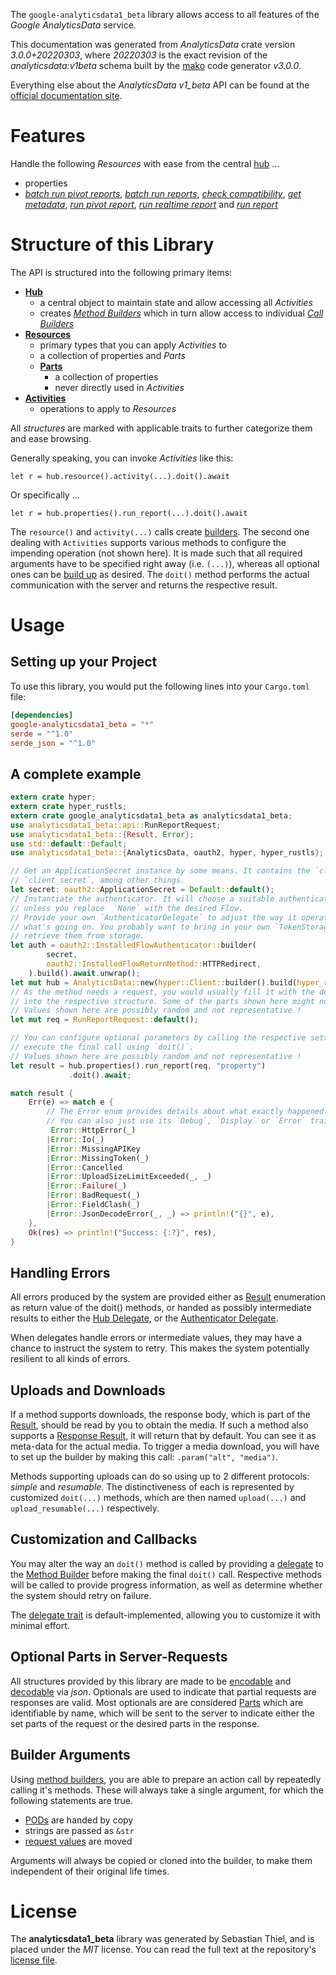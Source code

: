 <!---
DO NOT EDIT !
This file was generated automatically from 'src/mako/api/README.md.mako'
DO NOT EDIT !
-->
The `google-analyticsdata1_beta` library allows access to all features of the *Google AnalyticsData* service.

This documentation was generated from *AnalyticsData* crate version *3.0.0+20220303*, where *20220303* is the exact revision of the *analyticsdata:v1beta* schema built by the [mako](http://www.makotemplates.org/) code generator *v3.0.0*.

Everything else about the *AnalyticsData* *v1_beta* API can be found at the
[official documentation site](https://developers.google.com/analytics/devguides/reporting/data/v1/).
# Features

Handle the following *Resources* with ease from the central [hub](https://docs.rs/google-analyticsdata1_beta/3.0.0+20220303/google_analyticsdata1_beta/AnalyticsData) ... 

* properties
 * [*batch run pivot reports*](https://docs.rs/google-analyticsdata1_beta/3.0.0+20220303/google_analyticsdata1_beta/api::PropertyBatchRunPivotReportCall), [*batch run reports*](https://docs.rs/google-analyticsdata1_beta/3.0.0+20220303/google_analyticsdata1_beta/api::PropertyBatchRunReportCall), [*check compatibility*](https://docs.rs/google-analyticsdata1_beta/3.0.0+20220303/google_analyticsdata1_beta/api::PropertyCheckCompatibilityCall), [*get metadata*](https://docs.rs/google-analyticsdata1_beta/3.0.0+20220303/google_analyticsdata1_beta/api::PropertyGetMetadataCall), [*run pivot report*](https://docs.rs/google-analyticsdata1_beta/3.0.0+20220303/google_analyticsdata1_beta/api::PropertyRunPivotReportCall), [*run realtime report*](https://docs.rs/google-analyticsdata1_beta/3.0.0+20220303/google_analyticsdata1_beta/api::PropertyRunRealtimeReportCall) and [*run report*](https://docs.rs/google-analyticsdata1_beta/3.0.0+20220303/google_analyticsdata1_beta/api::PropertyRunReportCall)




# Structure of this Library

The API is structured into the following primary items:

* **[Hub](https://docs.rs/google-analyticsdata1_beta/3.0.0+20220303/google_analyticsdata1_beta/AnalyticsData)**
    * a central object to maintain state and allow accessing all *Activities*
    * creates [*Method Builders*](https://docs.rs/google-analyticsdata1_beta/3.0.0+20220303/google_analyticsdata1_beta/client::MethodsBuilder) which in turn
      allow access to individual [*Call Builders*](https://docs.rs/google-analyticsdata1_beta/3.0.0+20220303/google_analyticsdata1_beta/client::CallBuilder)
* **[Resources](https://docs.rs/google-analyticsdata1_beta/3.0.0+20220303/google_analyticsdata1_beta/client::Resource)**
    * primary types that you can apply *Activities* to
    * a collection of properties and *Parts*
    * **[Parts](https://docs.rs/google-analyticsdata1_beta/3.0.0+20220303/google_analyticsdata1_beta/client::Part)**
        * a collection of properties
        * never directly used in *Activities*
* **[Activities](https://docs.rs/google-analyticsdata1_beta/3.0.0+20220303/google_analyticsdata1_beta/client::CallBuilder)**
    * operations to apply to *Resources*

All *structures* are marked with applicable traits to further categorize them and ease browsing.

Generally speaking, you can invoke *Activities* like this:

```Rust,ignore
let r = hub.resource().activity(...).doit().await
```

Or specifically ...

```ignore
let r = hub.properties().run_report(...).doit().await
```

The `resource()` and `activity(...)` calls create [builders][builder-pattern]. The second one dealing with `Activities` 
supports various methods to configure the impending operation (not shown here). It is made such that all required arguments have to be 
specified right away (i.e. `(...)`), whereas all optional ones can be [build up][builder-pattern] as desired.
The `doit()` method performs the actual communication with the server and returns the respective result.

# Usage

## Setting up your Project

To use this library, you would put the following lines into your `Cargo.toml` file:

```toml
[dependencies]
google-analyticsdata1_beta = "*"
serde = "^1.0"
serde_json = "^1.0"
```

## A complete example

```Rust
extern crate hyper;
extern crate hyper_rustls;
extern crate google_analyticsdata1_beta as analyticsdata1_beta;
use analyticsdata1_beta::api::RunReportRequest;
use analyticsdata1_beta::{Result, Error};
use std::default::Default;
use analyticsdata1_beta::{AnalyticsData, oauth2, hyper, hyper_rustls};

// Get an ApplicationSecret instance by some means. It contains the `client_id` and 
// `client_secret`, among other things.
let secret: oauth2::ApplicationSecret = Default::default();
// Instantiate the authenticator. It will choose a suitable authentication flow for you, 
// unless you replace  `None` with the desired Flow.
// Provide your own `AuthenticatorDelegate` to adjust the way it operates and get feedback about 
// what's going on. You probably want to bring in your own `TokenStorage` to persist tokens and
// retrieve them from storage.
let auth = oauth2::InstalledFlowAuthenticator::builder(
        secret,
        oauth2::InstalledFlowReturnMethod::HTTPRedirect,
    ).build().await.unwrap();
let mut hub = AnalyticsData::new(hyper::Client::builder().build(hyper_rustls::HttpsConnector::with_native_roots()), auth);
// As the method needs a request, you would usually fill it with the desired information
// into the respective structure. Some of the parts shown here might not be applicable !
// Values shown here are possibly random and not representative !
let mut req = RunReportRequest::default();

// You can configure optional parameters by calling the respective setters at will, and
// execute the final call using `doit()`.
// Values shown here are possibly random and not representative !
let result = hub.properties().run_report(req, "property")
             .doit().await;

match result {
    Err(e) => match e {
        // The Error enum provides details about what exactly happened.
        // You can also just use its `Debug`, `Display` or `Error` traits
         Error::HttpError(_)
        |Error::Io(_)
        |Error::MissingAPIKey
        |Error::MissingToken(_)
        |Error::Cancelled
        |Error::UploadSizeLimitExceeded(_, _)
        |Error::Failure(_)
        |Error::BadRequest(_)
        |Error::FieldClash(_)
        |Error::JsonDecodeError(_, _) => println!("{}", e),
    },
    Ok(res) => println!("Success: {:?}", res),
}

```
## Handling Errors

All errors produced by the system are provided either as [Result](https://docs.rs/google-analyticsdata1_beta/3.0.0+20220303/google_analyticsdata1_beta/client::Result) enumeration as return value of
the doit() methods, or handed as possibly intermediate results to either the 
[Hub Delegate](https://docs.rs/google-analyticsdata1_beta/3.0.0+20220303/google_analyticsdata1_beta/client::Delegate), or the [Authenticator Delegate](https://docs.rs/yup-oauth2/*/yup_oauth2/trait.AuthenticatorDelegate.html).

When delegates handle errors or intermediate values, they may have a chance to instruct the system to retry. This 
makes the system potentially resilient to all kinds of errors.

## Uploads and Downloads
If a method supports downloads, the response body, which is part of the [Result](https://docs.rs/google-analyticsdata1_beta/3.0.0+20220303/google_analyticsdata1_beta/client::Result), should be
read by you to obtain the media.
If such a method also supports a [Response Result](https://docs.rs/google-analyticsdata1_beta/3.0.0+20220303/google_analyticsdata1_beta/client::ResponseResult), it will return that by default.
You can see it as meta-data for the actual media. To trigger a media download, you will have to set up the builder by making
this call: `.param("alt", "media")`.

Methods supporting uploads can do so using up to 2 different protocols: 
*simple* and *resumable*. The distinctiveness of each is represented by customized 
`doit(...)` methods, which are then named `upload(...)` and `upload_resumable(...)` respectively.

## Customization and Callbacks

You may alter the way an `doit()` method is called by providing a [delegate](https://docs.rs/google-analyticsdata1_beta/3.0.0+20220303/google_analyticsdata1_beta/client::Delegate) to the 
[Method Builder](https://docs.rs/google-analyticsdata1_beta/3.0.0+20220303/google_analyticsdata1_beta/client::CallBuilder) before making the final `doit()` call. 
Respective methods will be called to provide progress information, as well as determine whether the system should 
retry on failure.

The [delegate trait](https://docs.rs/google-analyticsdata1_beta/3.0.0+20220303/google_analyticsdata1_beta/client::Delegate) is default-implemented, allowing you to customize it with minimal effort.

## Optional Parts in Server-Requests

All structures provided by this library are made to be [encodable](https://docs.rs/google-analyticsdata1_beta/3.0.0+20220303/google_analyticsdata1_beta/client::RequestValue) and 
[decodable](https://docs.rs/google-analyticsdata1_beta/3.0.0+20220303/google_analyticsdata1_beta/client::ResponseResult) via *json*. Optionals are used to indicate that partial requests are responses 
are valid.
Most optionals are are considered [Parts](https://docs.rs/google-analyticsdata1_beta/3.0.0+20220303/google_analyticsdata1_beta/client::Part) which are identifiable by name, which will be sent to 
the server to indicate either the set parts of the request or the desired parts in the response.

## Builder Arguments

Using [method builders](https://docs.rs/google-analyticsdata1_beta/3.0.0+20220303/google_analyticsdata1_beta/client::CallBuilder), you are able to prepare an action call by repeatedly calling it's methods.
These will always take a single argument, for which the following statements are true.

* [PODs][wiki-pod] are handed by copy
* strings are passed as `&str`
* [request values](https://docs.rs/google-analyticsdata1_beta/3.0.0+20220303/google_analyticsdata1_beta/client::RequestValue) are moved

Arguments will always be copied or cloned into the builder, to make them independent of their original life times.

[wiki-pod]: http://en.wikipedia.org/wiki/Plain_old_data_structure
[builder-pattern]: http://en.wikipedia.org/wiki/Builder_pattern
[google-go-api]: https://github.com/google/google-api-go-client

# License
The **analyticsdata1_beta** library was generated by Sebastian Thiel, and is placed 
under the *MIT* license.
You can read the full text at the repository's [license file][repo-license].

[repo-license]: https://github.com/Byron/google-apis-rsblob/main/LICENSE.md
